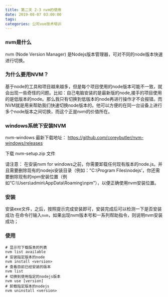 ```yaml
---
title: 第二天 2-3 nvm的使用
date: 2019-08-07 03:00:00
tags:
categories: 公司vue技术培训
---
```


### nvm是什么

nvm (Node Version Manager) 是Nodejs版本管理器，可对不同的node版本快速进行切换。

### 为什么要用NVM？

基于node的工具和项目越来越多，但是每个项目使用的node版本可能不一致，就会出现一些奇怪的问题。比如：自己电脑安装的是最新版的node,接手的项目使用的是低版本的node。那么我只有切换到低版本的node再进行操作才不会报错。而NVM就是用来帮助我们快速切换node版本的。他可以方便的在同一台设备上进行多个node版本之间切换，而这个正是nvm的价值所在。

### windows系统下安装NVM

nvm-windows 最新下载地址：
https://github.com/coreybutler/nvm-windows/releases

下载 nvm-setup.zip 文件

请注意： 在安装nvm for windows之前，你需要卸载任何现有版本的node.js。并且需要删除现有的nodejs安装目录（例如："C:\Program Files\nodejs’，你还需要删除现有的npm安装位置（例如“C:\Users\admin\AppData\Roaming\npm”），以便正确使用nvm安装位置。

###  安装

安装exe文件，之后，按照提示完成安装即可，安装完成后可以检测一下是否安装成功 
在命令行输入`nvm`，如果出现nvm版本号和一系列帮助指令，则说明nvm安装成功；

### **使用**

```shell
# 显示可下载版本的列表
nvm list available
# 安装指定版本的node
nvm install <version>
# 查看目前已经安装的版本
nvm list
# 切换到使用指定的nodejs版本
nvm use [version]
# 卸载指定版本的nodejs
nvm uninstall <version>
```

